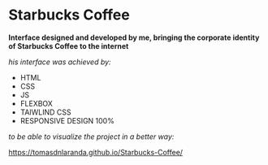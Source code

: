 # Starbucks Coffee

**Interface designed and developed by me, bringing the corporate identity of Starbucks Coffee to the internet**

_his interface was achieved by:_

- HTML
- CSS
- JS
- FLEXBOX
- TAIWLIND CSS
- RESPONSIVE DESIGN 100%

_to be able to visualize the project in a better way:_

https://tomasdnlaranda.github.io/Starbucks-Coffee/
